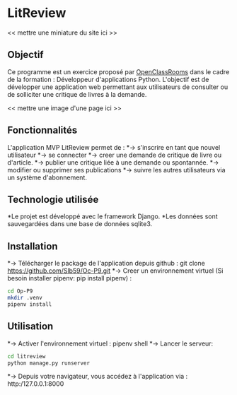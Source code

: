 # LitReview

<< mettre une miniature du site ici >>

## Objectif
Ce programme est un exercice proposé par [OpenClassRooms](https://openclassrooms.com/fr/) dans le cadre de la formation :
Développeur d'applications Python. L'objectif est de développer une application web permettant aux utilisateurs de consulter ou de solliciter une critique de livres à la demande.

<< mettre une  image d'une page ici >>

## Fonctionnalités
L'application MVP LitReview permet de :
*-> s'inscrire en tant que nouvel utilisateur
*-> se connecter
*-> creer une demande de critique de livre ou d'article.
*-> publier une critique liée à une demande ou spontannée.
*-> modifier ou supprimer ses publications
*-> suivre les autres utilisateurs via un système d'abonnement.

## Technologie utilisée
*Le projet est développé avec le framework Django. 
*Les données sont sauvegardées dans une base de données sqlite3.

## Installation
*-> Télécharger le package de l'application depuis github : git clone https://github.com/Slb59/Oc-P9.git
*-> Creer un environnement virtuel (Si besoin installer pipenv: pip install pipenv) :
``` bash
cd Op-P9
mkdir .venv
pipenv install
```
## Utilisation
*-> Activer l'environnement virtuel : pipenv shell
*-> Lancer le serveur:
```bash
cd litreview
python manage.py runserver
```
*-> Depuis votre navigateur, vous accédez à l'application via : http:/127.0.0.1:8000


